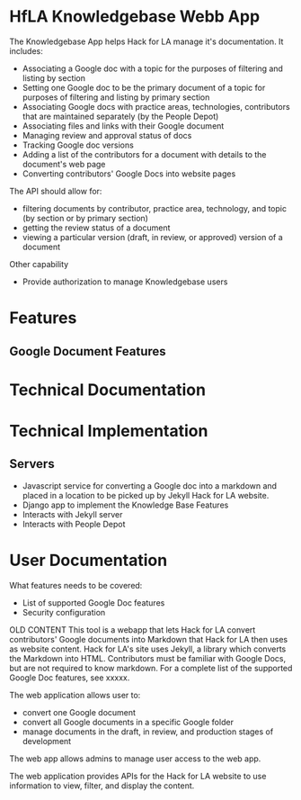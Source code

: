 # HfLA Knowledgebase Webb App
The Knowledgebase App helps Hack for LA manage it's documentation. It includes:
- Associating a Google doc with a topic for the purposes of filtering and listing by section
- Setting one Google doc to be the primary document of a topic for purposes of filtering and listing by primary section
- Associating Google docs with practice areas, technologies, contributors that are maintained separately (by the People Depot)
- Associating files and links with their Google document
- Managing review and approval status of docs
- Tracking Google doc versions
- Adding a list of the contributors for a document with details to the document's web page
- Converting contributors' Google Docs into website pages

The API should allow for:
- filtering documents by contributor, practice area, technology, and topic (by section or by primary section)
- getting the review status of a document
- viewing a particular version (draft, in review, or approved) version of a document

Other capability
- Provide authorization to manage Knowledgebase users


# Features
## Google Document Features
# Technical Documentation
# Technical Implementation
## Servers
- Javascript service for converting a Google doc into a markdown and placed in a location to be picked up by Jekyll Hack for LA website.
- Django app to implement the Knowledge Base Features
- Interacts with Jekyll server
- Interacts with People Depot

# User Documentation
What features needs to be covered:
- List of supported Google Doc features
- Security configuration


















OLD CONTENT
This tool is a webapp that lets Hack for LA convert contributors' Google documents into Markdown that Hack for LA then uses as website content.  Hack for LA's site uses Jekyll, a library which converts the Markdown into HTML.  Contributors must be familiar with Google Docs, but are not required to know markdown.  For a complete list of the supported Google Doc features, see xxxxx.

The web application allows user to:
- convert one Google document
- convert all Google documents in a specific Google folder
- manage documents in the draft, in review, and production stages of development

The web app allows admins to manage user access to the web app.

The web application provides APIs for the Hack for LA website to use information to view, filter, and display the content.